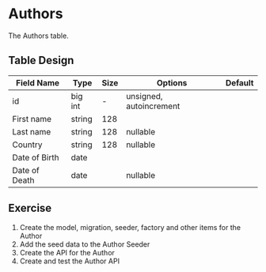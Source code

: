 # Authors

The Authors table.

## Table Design

| Field Name     | Type    | Size | Options                 | Default |
|----------------|---------|------|-------------------------|---------|
| id             | big int | -    | unsigned, autoincrement |         |
| First name     | string  | 128  |                         |         |
| Last name      | string  | 128  | nullable                |         |
| Country        | string  | 128  | nullable                |         |
| Date of Birth  | date    |      |                         |         |
| Date of Death  | date    |      | nullable                |         | 

## Exercise

1. Create the model, migration, seeder, factory and other items for the Author
2. Add the seed data to the Author Seeder
3. Create the API for the Author
4. Create and test the Author API



